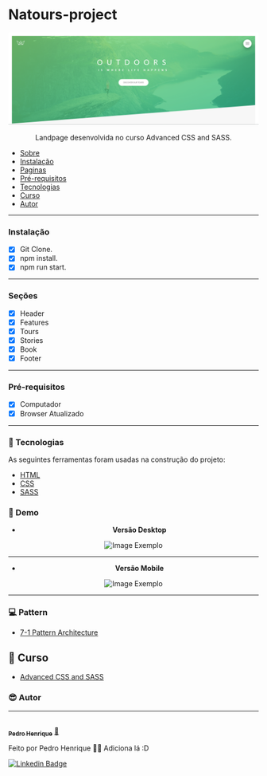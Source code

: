 # Natours-project

<center>

![Image Exemplo](./img/Desktop-big.png)

</center>
<p align='center'>Landpage desenvolvida no curso Advanced CSS and SASS.</p>

<!--ts-->
   * [Sobre](#Sobre)
   * [Instalação](#instalacao)
   * [Paginas](#paginas) 
   * [Pré-requisitos](#pré-requisitos) 
   * [Tecnologias](#tecnologias)
   * [Curso](#curso)
   * [Autor](#autor)

<!--te-->

<hr>

### Instalação

 - [x] Git Clone.
 - [x] npm install.
 - [x] npm run start. 

<hr>

### Seções

- [x] Header
- [x] Features
- [x] Tours
- [x] Stories
- [x] Book
- [x] Footer

<hr>

### Pré-requisitos

- [x] Computador
- [x] Browser Atualizado

<hr>

### 🔧 Tecnologias

As seguintes ferramentas foram usadas na construção do projeto:

- [HTML](https://developer.mozilla.org/pt-BR/docs/Web/HTML)
- [CSS](https://developer.mozilla.org/pt-BR/docs/Web/HTML)
- [SASS](https://sass-lang.com/)

### 📱 Demo

<center>

- <b>Versão Desktop</b>
  
![Image Exemplo](./img/desktop.gif)

<hr>

- <b>Versão Mobile</b>

![Image Exemplo](./img/mobile.gif)

<hr>

</center>

### 💻 Pattern

- [7-1 Pattern Architecture](https://www.learnhowtoprogram.com/user-interfaces/building-layouts-preprocessors/7-1-sass-architecture)

## 🔗 Curso

- [Advanced CSS and SASS](https://www.udemy.com/course/advanced-css-and-sass/)


### 😎 Autor
---

<a href="https://blog.rocketseat.com.br/author/thiago/">
 <img style="border-radius: 50%;" src="https://avatars3.githubusercontent.com/u/41974577?s=460&u=d61ae5ee3081a01ca74f614bb291b12fa5ada5c1&v=4" width="100px;" alt=""/>
 <br />
 <sub><b>Pedro Henrique</b></sub></a> <a href="https://blog.rocketseat.com.br/author/thiago//" title="Rocketseat">🚀</a>


Feito por Pedro Henrique 👋🏽 Adiciona lá :D

[![Linkedin Badge](https://img.shields.io/badge/-LinkedIn-blue?style=flat-square&logo=Linkedin&logoColor=white&link=https://www.linkedin.com/in/fagnerpsantos/)](https://www.linkedin.com/in/pedro-henrique-fullstack/)
